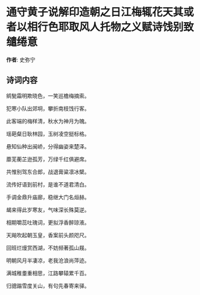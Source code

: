 # 通守黄子说解印造朝之日江梅辄花天其或者以相行色耶取风人托物之义赋诗饯别致缱绻意

**作者**: 史弥宁

## 诗词内容

鹓甃霜明欺晓色，一笑巡檐梅摘索。

犯寒小队出郊坰，攀折南枝饯行客。

此客端的梅样清，秋水为神月为魄。

瑶葩粲日耿林园，玉树凌空挺标格。

悬知仙种出闽峤，分得幽姿来楚泽。

蘼芜蘅芷逊孤芳，万绿千红俱避席。

共惟别驾东合郎，战退膏粱凛冰檗。

流传好语到前村，是谁不道君清白。

手调金鼎升庙廊，稳继大门名烜赫。

朅来得此岁寒友，气味深长殊莫逆。

相期嚼蕊吐瑰词，更拟浮香醉琼液。

天飚吹起朝玉皇，香案前头颜咫尺。

回班烂熳赏西湖，不妨频著孤山屐。

明朝风月半凄凉，老我沧浪尚萍迹。

满城稚耋重相思，江路攀辕累千百。

归骢蹋雪度关山，有句先春寄来驿。

